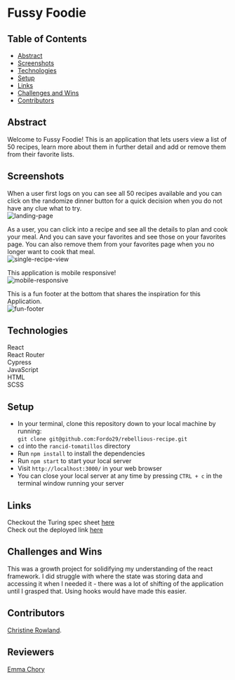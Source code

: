 # Fussy Foodie
  
## Table of Contents
- [Abstract](#abstract)
- [Screenshots](#screenshots)
- [Technologies](#technologies)
- [Setup](#setup)
- [Links](#links)
- [Challenges and Wins](#challenges-and-wins)
- [Contributors](#contributors)

## Abstract

Welcome to Fussy Foodie! This is an application that lets users view a list of 50 recipes, learn more about them in further detail and add or remove them from their favorite lists.

## Screenshots  

When a user first logs on you can see all 50 recipes available and you can click on the randomize dinner button for a quick decision when you do not have any clue what to try.   
![landing-page](https://media.giphy.com/media/YWk9rRgZbS0UB4Ltfm/giphy.gif)

As a user, you can click into a recipe and see all the details to plan and cook your meal.  And you can save your favorites and see those on your favorites page. You can also remove them from your favorites page when you no longer want to cook that meal.  
![single-recipe-view](https://media.giphy.com/media/gbHTKT5hcr0auvLvGy/giphy.gif)

This application is mobile responsive!  
![mobile-responsive](https://media.giphy.com/media/Mq9uqftAyfPVXCsbtB/giphy.gif)

This is a fun footer at the bottom that shares the inspiration for this Application.  
![fun-footer](https://user-images.githubusercontent.com/90149529/156964918-423b98f4-5479-46c1-b2f4-d91448959f5f.png)
   
## Technologies 
React  
React Router  
Cypress  
JavaScript  
HTML  
SCSS  

## Setup 
  
- In your terminal, clone this repository down to your local machine by running:  
  `git clone git@github.com:Fordo29/rebellious-recipe.git`  
- `cd` into the `rancid-tomatillos` directory
- Run `npm install` to install the dependencies
- Run `npm start` to start your local server  
- Visit `http://localhost:3000/` in your web browser
- You can close your local server at any time by pressing `CTRL + c` in the terminal window running your server
   
## Links  
Checkout the Turing spec sheet [here](https://frontend.turing.edu/projects/module-3/showcase.html)  
Check out the deployed link [here](https://fussy-foodie.herokuapp.com/)

## Challenges and Wins  
This was a growth project for solidifying my understanding of the react framework.  I did struggle with where the state was storing data and accessing it when I needed it - there was a lot of shifting of the application until I grasped that.  Using hooks would have made this easier.

## Contributors    
[Christine Rowland](https://github.com/Fordo29). 

## Reviewers
[Emma Chory](https://github.com/Echory)
